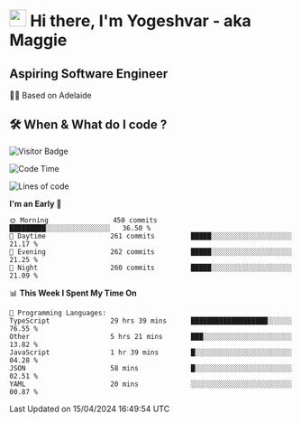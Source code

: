 <h1><img src="https://emojis.slackmojis.com/emojis/images/1531849430/4246/blob-sunglasses.gif?1531849430" width="30"/> Hi there, I'm Yogeshvar - aka Maggie</h1>

## Aspiring Software Engineer
🏂🏻  Based on Adelaide 

## 🛠 When & What do I code ?  

![Visitor Badge](https://visitor-badge.feriirawann.repl.co?username=yogeshvar&repo=yogeshvar&label=Visitors&style=plastic&color=%23457BFF&contentType=svg)

<!--START_SECTION:waka-->
![Code Time](http://img.shields.io/badge/Code%20Time-2%2C869%20hrs%2023%20mins-blue)

![Lines of code](https://img.shields.io/badge/From%20Hello%20World%20I%27ve%20Written-4.2%20million%20lines%20of%20code-blue)

**I'm an Early 🐤** 

```text
🌞 Morning                450 commits         █████████░░░░░░░░░░░░░░░░   36.50 % 
🌆 Daytime                261 commits         █████░░░░░░░░░░░░░░░░░░░░   21.17 % 
🌃 Evening                262 commits         █████░░░░░░░░░░░░░░░░░░░░   21.25 % 
🌙 Night                  260 commits         █████░░░░░░░░░░░░░░░░░░░░   21.09 % 
```


📊 **This Week I Spent My Time On** 

```text
💬 Programming Languages: 
TypeScript               29 hrs 39 mins      ███████████████████░░░░░░   76.55 % 
Other                    5 hrs 21 mins       ███░░░░░░░░░░░░░░░░░░░░░░   13.82 % 
JavaScript               1 hr 39 mins        █░░░░░░░░░░░░░░░░░░░░░░░░   04.28 % 
JSON                     58 mins             █░░░░░░░░░░░░░░░░░░░░░░░░   02.51 % 
YAML                     20 mins             ░░░░░░░░░░░░░░░░░░░░░░░░░   00.87 % 
```


 Last Updated on 15/04/2024 16:49:54 UTC
<!--END_SECTION:waka-->
